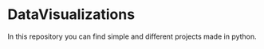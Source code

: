 # DataVisualizations

In this repository you can find simple and different projects made in python. 

